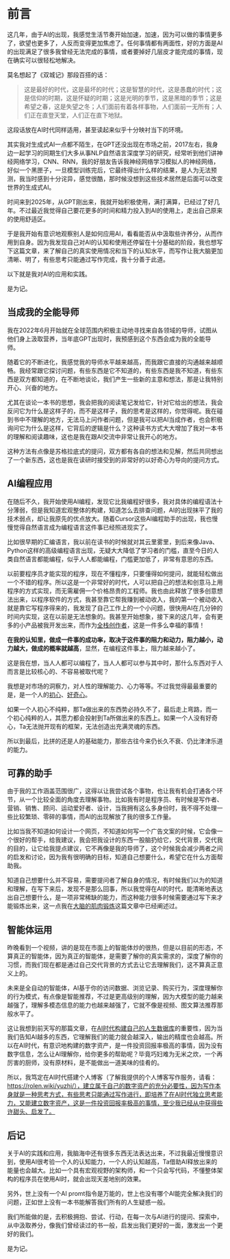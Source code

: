 # 前言

这几年，由于AI的出现，我感觉生活节奏开始加速，加速，因为可以做的事情更多了，欲望也更多了，人反而变得更加焦虑了。任何事情都有两面性，好的方面是AI的出现满足了很多我曾经无法完成的事情，或者要掉好几层皮才能完成的事情，现在确实可以很轻松地解决。

莫名想起了《双城记》那段百搭的话：

> 这是最好的时代，这是最坏的时代；这是智慧的时代，这是愚蠢的时代；这是信仰的时期，这是怀疑的时期；这是光明的季节，这是黑暗的季节；这是希望之春，这是失望之冬；人们面前有着各样事物，人们面前一无所有；人们正在直登天堂，人们正在直下地狱。​

这段话放在AI时代同样适用，甚至读起来似乎十分映衬当下的环境。

其实我对生成式AI一点都不陌生，在GPT还没出现在市场之前，2017左右，我身边一起学习的同期生们大多从事NLP自然语言深度学习的研究，经常听到他们讲神经网络学习，CNN、RNN，我的好朋友告诉我神经网络学习模拟人的神经网络，好似一个黑匣子，一旦模型训练完后，它最终得出什么样的结果，是人为无法预测，我当时感到十分诧异，感觉很酷，那时候没想到这些技术居然是后面可以改变世界的生成式AI。

时间来到2025年，从GPT刚出来，我就开始积极使用，满打满算，已经过了好几年。不过最近我觉得自己要花更多的时间和精力投入到AI的使用上，走出自己原来的使用舒适区。

于是我开始有意识地观察别人是如何应用AI，看看能否从中汲取些许养分，从而作用到自身。因为我发现自己对AI的认知和使用还停留在十分基础的阶段，我也想写下这篇文章，来了解自己的真实使用情况和当下的认知水平，而写作让我大脑更加清晰、明了，有些思考只能通过写作完成，我十分善于此道。

以下就是我对AI的应用和实践。

是为记。

## 当成我的全能导师

我在2022年6月开始就在全球范围内积极主动地寻找来自各领域的导师，试图从他们身上汲取营养，当年底GPT出现时，我预感到这个东西会成为我的全能导师。

随着它的不断进化，我感觉我的导师水平越来越高，而我跟它直接的沟通越来越顺畅。我经常跟它探讨问题，有些东西是它不知道的，有些东西是我不知道，有些东西是双方都知道的，在不断地谈论，我们产生一些新的主意和想法，那是让我特别开心、兴奋的地方。

尤其在谈论一本书的思想，我会把我的阅读笔记发给它，针对它给出的想法，我会反问它为什么是这样子的，而不是这样子，我的思考是这样的，你觉得呢。我在碰到书中不理解的地方，无法马上问作者问题，但是我可以把AI当成作者，也会积极询问它为什么是这样，它背后的逻辑是什么？这种读书方式大大增加了我对一本书的理解和阅读趣味，这也是我在跟AI交流中非常让我开心的地方。

这种方法有点像是苏格拉底式的提问，双方都有各自的想法和见解，然后共同想出了一个新东西，这也是我在读研时接受到的非常好的以好奇心为导向的提问方式。

## AI编程应用

在随后不久，我开始使用AI编程，发现它比我编程好很多，我对具体的编程语法十分薄弱，但是我知道宏观整体的构建，知道怎么去排查问题，AI的出现抹平了我的技术弱点，却让我原先的优点放大。随着Cursor这些AI编程助手的出现，我也慢慢觉得自然语言成为编程语言这件事已经照进现实了。

比如很早期的汇编语言，我以前在读书的时候就对其云里雾里，到后来像Java、Python这样的高级编程语言出现，无疑大大降低了学习者的门槛，直至今日的人类自然语言都能编程，似乎人人都能编程，门槛更加低了，非常有意思的东西。

以前要程序员才能实现的程序，现在不懂程序，只要懂得如何提问，就能轻松做出一个不错的程序。所以这是一个非常好的时代，人可以把自己的想法和创意马上用程序的方式实现，而无需雇佣一个价格昂贵的工程师。我也由此释放了很多创意想法出来，以程序软件的方式，我甚至靠它帮我赚到被动收入，我的第一个被动收入就是靠它写程序得来的，我发现了自己工作上的一个小问题，很快用AI在几分钟的时间内实现，这在以前是无法想象的。我甚至开始想象，接下来的这几年，会有更多的小产品被我开发出来，而作为[全栈创作者](https://bens.love/archives/203)，这是一件多么幸福的事情！

**在我的认知里，做成一件事的成功率，取决于这件事的阻力和动力，阻力越小，动力越大，做成的概率就越高**，显然，在编程这件事上，阻力越来越小了。

这是我在想，当人人都可以编程了，当人人都可以参与其中时，那什么东西对于人而言是比较核心的、不容易被取代呢？

我想是对市场的洞察力，对人性的理解能力、心力等等。不过我觉得最最重要的是，是一个人的[初心](https://rolen.wiki/what-we-talk-about-when-we-talk-about-shoshin/)、[好奇心](https://rolen.wiki/curiosity/)。

如果一个人初心不纯粹，那Ta做出来的东西势必持久不了，最后走上弯路，而一个初心纯粹的人，其愿力都会投射到Ta所做出来的东西上。如果一个人没有好奇心，Ta无法抛开现有的框架，无法创造出充满灵魂的东西。

所以到最后，比拼的还是人的基础能力，那些古往今来仍长久不衰、仍比津津乐道的能力。

## 可靠的助手

由于我的工作涵盖范围很广，这得以让我尝试各个事物，也让我有机会打通各个环节，从一个比较全面的角度去理解事物。比如我有时是程序员、有时候是写作者、营销、销售、顾问、运动爱好者、设计，当我拥有这么多身份时，我不得不处理一些比较繁琐、零碎的事情，而AI的出现解放了我的很多工作量。

比如当我不知道如何设计一个网页，不知道如何写一个广告文案的时候，它会像一个很好的帮手，给我建议，我会把我设计的东西一股脑扔给它，交代背景，交代我的目的，让它给我提点建议，它不再像是我的导师了，这个时候我会减少两者之间的启发和讨论，因为我有很明确的目标，知道自己想要什么，希望它在什么方面帮助我。

知道自己想要什么并不容易，需要提问者了解自身的情况，有时候我们以为的知道和理解，在写下来后，发现不是那么回事，所以我觉得在AI的时代，能清晰地表达出自己想要什么，是一项非常稀缺的能力，而这种能力很多时候需要通过写下来才能锻炼出来，这一点我在[大脑的肌肉锻炼](https://rolen.wiki/reflections-on-training-the-muscles-of-the-mind/)这篇文章中已经阐述过。

## 智能体运用

昨晚看到一个视频，讲的是现在市面上的智能体炒的很热，但是以目前的形态，不算真正的智能体，因为真正的智能体，是需要了解你的真实需求的，深度了解你的习惯，而我们现在都是通过自己交代背景的方式去让它去理解我们，这不算真正意义上的。

未来是全自动的智能体，AI基于你的访问数据、浏览记录、购买行为，深度理解你的行为模式，有点像是智能推荐，不过是更高级别的理解，因为大模型的能力越来越强了，理解多模态信息的能力也越来越强了，它就不像是视频、图文算法推荐那般水平了。

这让我想到前天写的那篇文章，在[AI时代构建自己的人生数据库](https://rolen.wiki/build-your-own-life-database-in-the-ai-era/)的重要性，因为当我们告知AI越多的东西，它理解我们的能力就会越深入，输出的精度也会越高。所以在AI时代，有意识地构建的数字资产，是一件投资回报率极高的事情，因为没有数字信息，怎么让AI理解你，给你更多的帮助呢？毕竟巧妇难为无米之炊，一个再厉害的厨师，没有原材料，是不能做出一道美味的佳肴的。

所以，我笃定在AI时代搭建个人博客（了解我提供的个人博客写作服务，请看：https://rolen.wiki/yuzhi/），建立属于自己的数字资产的充分必要性，因为写作本身就是一种思考方式，有些思考只能通过写作进行，即培养了在AI时代独立思考能力，又能建立数字资产，这是一件投资回报率极高的事情，至少我已经从中获得些许甜头、启发了。

## 后记

关于AI的实践和应用，我脑海中还有很多东西无法表达出来，不过我最近慢慢意识到，使用AI很考验一个人的认知能力，一个人的认知越高，Ta借助AI释放出来的能量也会越大。比如一个具有宏观视野的架构师，和一个只会写代码，不懂整体架构的程序员在使用AI时，就会出现天差地别的效果。

另外，世上没有一个AI promt指令是万能的，世上也没有哪个AI能完全解决我们的问题，正如世上没有一本书能解答我们所有的人生疑惑一般。

我们所能做的是，去积极拥抱、尝试、行动，在每一次与AI进行的提问、探索中，从中汲取养分，像我们曾经读过的书一般，启发出我们更好的一面，激发出一个更好的我们。

是为记。